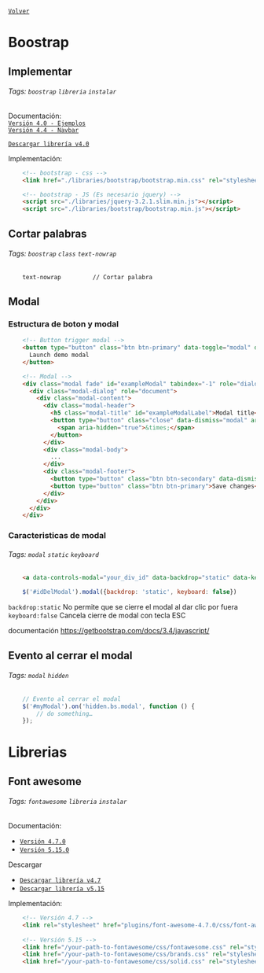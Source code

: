 ﻿[`Volver`](../index.html)

# Boostrap

## Implementar
###### Tags: `boostrap` `libreria` `instalar`

Documentación:   
[`Versión 4.0 - Ejemplos`](https://getbootstrap.com/docs/4.0/examples/)  
[`Versión 4.4 - Navbar`](https://getbootstrap.com/docs/4.4/components/navbar/)  	

[`Descargar librería v4.0`](libraries/bootstrap4.0.zip)  

Implementación:  
```html
	<!-- bootstrap - css -->
	<link href="./libraries/bootstrap/bootstrap.min.css" rel="stylesheet">

	<!-- bootstrap - JS (Es necesario jquery) -->
	<script src="./libraries/jquery-3.2.1.slim.min.js"></script>
	<script src="./libraries/bootstrap/bootstrap.min.js"></script>
```


## Cortar palabras 
###### Tags: `boostrap` `class` `text-nowrap`

```html
	text-nowrap			// Cortar palabra
```

	
## Modal

### Estructura de boton y modal 

```html
	<!-- Button trigger modal -->
	<button type="button" class="btn btn-primary" data-toggle="modal" data-target="#exampleModal">
	  Launch demo modal
	</button>

	<!-- Modal -->
	<div class="modal fade" id="exampleModal" tabindex="-1" role="dialog" aria-labelledby="exampleModalLabel" aria-hidden="true">
	  <div class="modal-dialog" role="document">
		<div class="modal-content">
		  <div class="modal-header">
			<h5 class="modal-title" id="exampleModalLabel">Modal title</h5>
			<button type="button" class="close" data-dismiss="modal" aria-label="Close">
			  <span aria-hidden="true">&times;</span>
			</button>
		  </div>
		  <div class="modal-body">
			...
		  </div>
		  <div class="modal-footer">
			<button type="button" class="btn btn-secondary" data-dismiss="modal">Close</button>
			<button type="button" class="btn btn-primary">Save changes</button>
		  </div>
		</div>
	  </div>
	</div>
```

### Caracteristicas de modal
###### Tags: `modal` `static` `keyboard`

```html
	<a data-controls-modal="your_div_id" data-backdrop="static" data-keyboard="false" href="#">
```
```js
	$('#idDelModal').modal({backdrop: 'static', keyboard: false})
```

`backdrop:static` No permite que se cierre el modal al dar clic por fuera  
`keyboard:false`  Cancela cierre de modal con tecla ESC

documentación https://getbootstrap.com/docs/3.4/javascript/

## Evento al cerrar el modal
###### Tags: `modal` `hidden` 

```js
    // Evento al cerrar el modal
    $('#myModal').on('hidden.bs.modal', function () {
        // do something…
    });				
```


# Librerias

## Font awesome 
###### Tags: `fontawesome` `libreria` `instalar`

Documentación:  	
- [`Versión 4.7.0`](https://fontawesome.com/v4.7.0/)
- [`Versión 5.15.0`](https://fontawesome.com/v5.15/how-to-use/on-the-web/referencing-icons/basic-use)

Descargar
- [`Descargar librería v4.7`](libraries/font-awesome-4.7.0.zip)  
- [`Descargar librería v5.15`](libraries/fontawesome-free-5.15.2.zip)  

Implementación:  
```html
	<!-- Versión 4.7 -->
	<link rel="stylesheet" href="plugins/font-awesome-4.7.0/css/font-awesome.min.css">
	
	<!-- Versión 5.15 -->
	<link href="/your-path-to-fontawesome/css/fontawesome.css" rel="stylesheet">
	<link href="/your-path-to-fontawesome/css/brands.css" rel="stylesheet">
	<link href="/your-path-to-fontawesome/css/solid.css" rel="stylesheet">
```

<style> body { tab-size: 4; } </style>